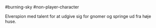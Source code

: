 #burning-sky #non-player-character

Elverspion med talent for at udgive sig for gnomer og springe ud fra høje huse.
